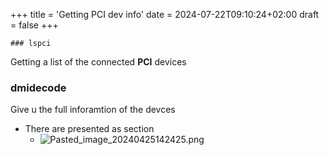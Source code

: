 +++
title = 'Getting PCI dev info'
date = 2024-07-22T09:10:24+02:00
draft = false
+++

    ### lspci 
Getting a list of the connected **PCI** devices


### dmidecode 
Give u the full inforamtion of the devces 
- There are presented as section 
	- ![Pasted_image_20240425142425.png](/Notes/Pasted_image_20240425142425.png)